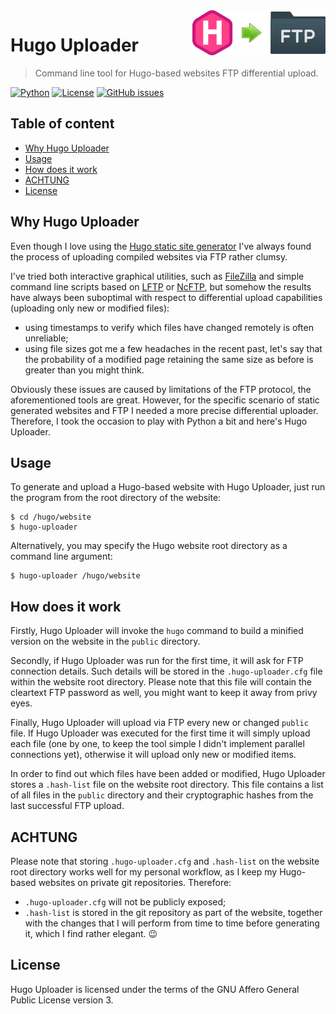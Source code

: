 <a href="https://www.bernardi.cloud/">
    <img src=".readme-files/hugo-uploader-logo-72.png" alt="Hugo Uploader logo" title="Lilium" align="right" height="72" />
</a>

# Hugo Uploader
> Command line tool for Hugo-based websites FTP differential upload.

[![Python](https://img.shields.io/badge/python-v3.7+-blue.svg)](https://www.python.org)
[![License](https://img.shields.io/github/license/bernarpa/hugo-uploader.svg)](https://opensource.org/licenses/AGPL-3.0)
[![GitHub issues](https://img.shields.io/github/issues/bernarpa/hugo-uploader.svg)](https://github.com/bernarpa/hugo-uploader/issues)

## Table of content

- [Why Hugo Uploader](#why-hugo-uploader)
- [Usage](#usage)
- [How does it work](#how-does-it-work)
- [ACHTUNG](#achtung)
- [License](#license)

## Why Hugo Uploader

Even though I love using the [Hugo static site generator](https://gohugo.io/) I've always found the process of uploading compiled websites via FTP rather clumsy.

I've tried both interactive graphical utilities, such as [FileZilla](https://filezilla-project.org/) and simple command line scripts based on [LFTP](http://lftp.yar.ru/) or [NcFTP](https://www.ncftp.com/), but somehow the results have always been suboptimal with respect to differential upload capabilities (uploading only new or modified files):
  
  - using timestamps to verify which files have changed remotely is often unreliable;
  - using file sizes got me a few headaches in the recent past, let's say that the probability of a modified page retaining the same size as before is greater than you might think.

Obviously these issues are caused by limitations of the FTP protocol, the aforementioned tools are great. However, for the specific scenario of static generated websites and FTP I needed a more precise differential uploader. Therefore, I took the occasion to play with Python a bit and here's Hugo Uploader.

## Usage

To generate and upload a Hugo-based website with Hugo Uploader, just run the program from the root directory of the website:

    $ cd /hugo/website
    $ hugo-uploader

Alternatively, you may specify the Hugo website root directory as a command line argument:

    $ hugo-uploader /hugo/website

## How does it work

Firstly, Hugo Uploader will invoke the `hugo` command to build a minified version on the website in the `public` directory.

Secondly, if Hugo Uploader was run for the first time, it will ask for FTP connection details. Such details will be stored in the `.hugo-uploader.cfg` file within the website root directory. Please note that this file will contain the cleartext FTP password as well, you might want to keep it away from privy eyes.

Finally, Hugo Uploader will upload via FTP every new or changed `public` file. If Hugo Uploader was executed for the first time it will simply upload each file (one by one, to keep the tool simple I didn't implement parallel connections yet), otherwise it will upload only new or modified items.

In order to find out which files have been added or modified, Hugo Uploader stores a `.hash-list` file on the website root directory. This file contains a list of all files in the `public` directory and their cryptographic hashes from the last successful FTP upload.

## ACHTUNG

Please note that storing `.hugo-uploader.cfg` and `.hash-list` on the website root directory works well for my personal workflow, as I keep my Hugo-based websites on private git repositories. Therefore:

  - `.hugo-uploader.cfg` will not be publicly exposed;
  - `.hash-list` is stored in the git repository as part of the website, together with the changes that I will perform from time to time before generating it, which I find rather elegant. :wink:

## License

Hugo Uploader is licensed under the terms of the GNU Affero General Public License version 3.
